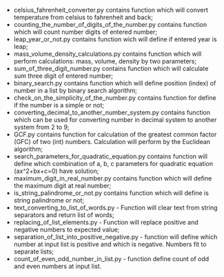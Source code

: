 - celsius_fahrenheit_converter.py contains function which will convert temperature from celsius to fahrenheit and back;
- counting_the_number_of_digits_of_the_number.py contains function which will count number digits of entered number;
- leap_year_or_not.py contains function wich will define if entered year is leap;
- mass_volume_density_calculations.py contains function which will perform calculations: mass, volume, density by two parameters;
- sum_of_three_digit_number.py contains function which will calculate sum three digit of entered number;
- binary_search.py contains function which will define position (index) of number in a list by binary search algorithm;
- check_on_the_simplicity_of_the_number.py contains function for define if the number is a simple or not;
- converting_decimal_to_another_number_system.py contains function which can be used for converting number in decimal system to      another system from 2 to 9;
- GCF.py contains function for calculation of the greatest common factor (GFC) of two (int) numbers. Calculation will perform by the Euclidean algorithm;
- search_parameters_for_quadratic_equation.py contains function will define which combination of a, b, c parameters for quadratic equation (ax^2+bx+c=0) have solution;
- maximum_digit_in_real_number.py contains function which will define the maximum digit at real number;
- is_string_palindrome_or_not.py contains function which will define is string palindrome or not;
- text_converting_to_list_of_words.py - Function will clear text from string separators and return list of words;
- replacing_of_list_elements.py - Function will replace positive and negative numbers to expected value;
- separation_of_list_into_positive_negative.py - function will define which number at input list is positive and which is negative. Numbers fit to separate lists;
- count_of_even_odd_number_in_list.py - function define count of odd and even numbers at input list.
